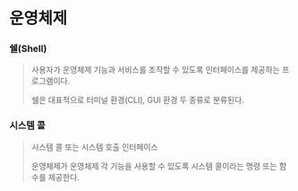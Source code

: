 # 운영체제 

### 쉘(Shell)

> 사용자가 운영체제 기능과 서비스를 조작할 수 있도록 인터페이스를 제공하는 프로그램이다.
>
> 쉘은 대표적으로 터미널 환경(CLI), GUI 환경 두 종류로 분류된다.
> 
> 

### 시스템 콜 

> 시스템 콜 또는 시스템 호출 인터페이스 
> 
> 운영체제가 운영체제 각 기능을 사용할 수 있도록 시스템 콜이라는 명령 또는 함수를 제공한다.

